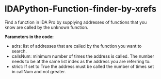 # IDAPython-Function-finder-by-xrefs
Find a function in IDA Pro by supplying addresses of functions that you know are called by the unknown function.

**Parameters in the code:**

- adrs: list of addresses that are called by the function you want to search.
- callsNum: minimum number of times the address is called. The number needs to be at the same list index as the address you are referring to.
- strict: If set to True the address must be called the number of times set in callNum and not greater.
